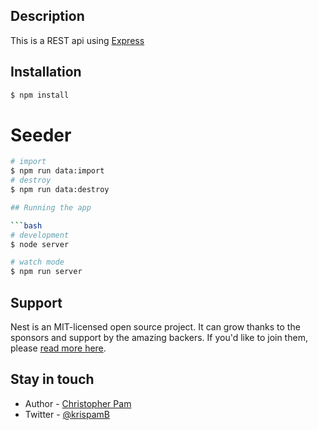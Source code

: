 ## Description
This is a REST api using [Express](https://expressjs.com/)

## Installation

```bash
$ npm install
```

# Seeder
```bash
# import 
$ npm run data:import
# destroy
$ npm run data:destroy 

## Running the app

```bash
# development
$ node server

# watch mode
$ npm run server


```

## Support

Nest is an MIT-licensed open source project. It can grow thanks to the sponsors and support by the amazing backers. If you'd like to join them, please [read more here](https://docs.nestjs.com/support).

## Stay in touch

- Author - [Christopher Pam](https://krispam.netlify.app)
- Twitter - [@krispamB](https://twitter.com/krispamB)

